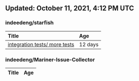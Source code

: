 ## Updated: October 11, 2021, 4:12 PM UTC


### indeedeng/starfish
|**Title**|**Age**|
|:----|:----|
|[integration tests/ more tests](https://github.com/indeedeng/starfish/issues/117)|12&nbsp;days|


### indeedeng/Mariner-Issue-Collector
|**Title**|**Age**|
|:----|:----|